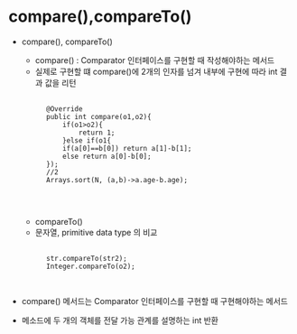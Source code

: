 # compare(),compareTo()

- compare(), compareTo()

    - compare() : Comparator 인터페이스를 구현할 때 작성해야하는 메서드
    - 실제로 구현할 떄 compare()에 2개의 인자를 넘겨 내부에 구현에 따라 int 결과 값을 리턴
    <pre>
    <code>
        @Override
        public int compare(o1,o2){
            if(o1>o2){
                return 1;
            }else if(o1<o2){
                return -1;
            }else{
                return 0;
            }
        }

        //람다
        Arrays.sort(point,(a,b)->{
			if(a[0]==b[0]) return a[1]-b[1];
			else return a[0]-b[0];
		});
        //2
        Arrays.sort(N, (a,b)->a.age-b.age);

    </code>
    </pre>

    -  compareTo()
    - 문자열, primitive data type 의 비교

    <pre>
    <code>
        str.compareTo(str2);
        Integer.compareTo(o2);
    </code>
    </pre>

- compare() 메서드는 Comparator 인터페이스를 구현할 때 구현해야하는 메서드
- 메소드에 두 개의 객체를 전달 가능 관계를 설명하는 int 반환

